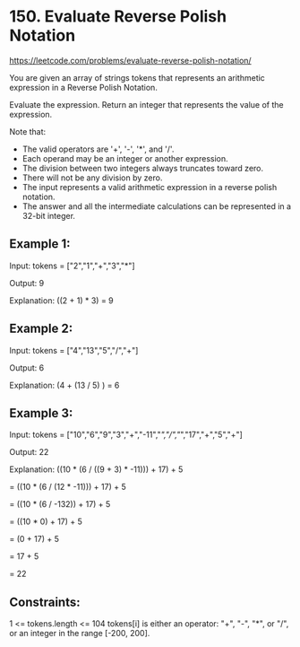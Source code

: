 # 150. Evaluate Reverse Polish Notation

https://leetcode.com/problems/evaluate-reverse-polish-notation/

You are given an array of strings tokens that represents an arithmetic expression in a Reverse Polish Notation.

Evaluate the expression. Return an integer that represents the value of the expression.

Note that:
- The valid operators are '+', '-', '*', and '/'.
- Each operand may be an integer or another expression.
- The division between two integers always truncates toward zero.
- There will not be any division by zero.
- The input represents a valid arithmetic expression in a reverse polish notation.
- The answer and all the intermediate calculations can be represented in a 32-bit integer.
 
## Example 1:
Input: tokens = ["2","1","+","3","*"]

Output: 9

Explanation: ((2 + 1) * 3) = 9

## Example 2:
Input: tokens = ["4","13","5","/","+"]

Output: 6

Explanation: (4 + (13 / 5) ) = 6

## Example 3:
Input: tokens = ["10","6","9","3","+","-11","*","/","*","17","+","5","+"]

Output: 22

Explanation: ((10 * (6 / ((9 + 3) * -11))) + 17) + 5

= ((10 * (6 / (12 * -11))) + 17) + 5

= ((10 * (6 / -132)) + 17) + 5

= ((10 * 0) + 17) + 5

= (0 + 17) + 5

= 17 + 5

= 22
 
## Constraints:
1 <= tokens.length <= 104
tokens[i] is either an operator: "+", "-", "*", or "/", or an integer in the range [-200, 200].